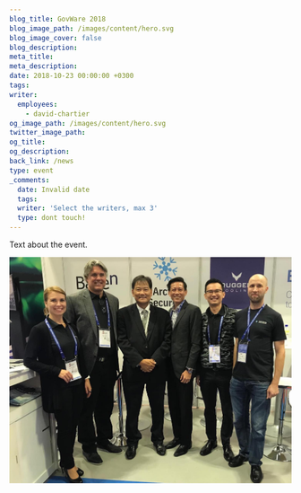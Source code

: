 ```yaml
---
blog_title: GovWare 2018
blog_image_path: /images/content/hero.svg
blog_image_cover: false
blog_description:
meta_title:
meta_description:
date: 2018-10-23 00:00:00 +0300
tags:
writer:
  employees:
    - david-chartier
og_image_path: /images/content/hero.svg
twitter_image_path:
og_title:
og_description:
back_link: /news
type: event
_comments:
  date: Invalid date
  tags:
  writer: 'Select the writers, max 3'
  type: dont touch!
---
```


Text about the event.

![](/images/content/arctic-with-csa.jpeg)